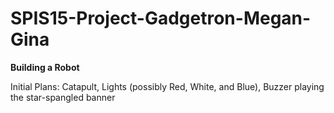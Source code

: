 # SPIS15-Project-Gadgetron-Megan-Gina

**Building a Robot**

Initial Plans: Catapult, Lights (possibly Red, White, and Blue), Buzzer playing the star-spangled banner
